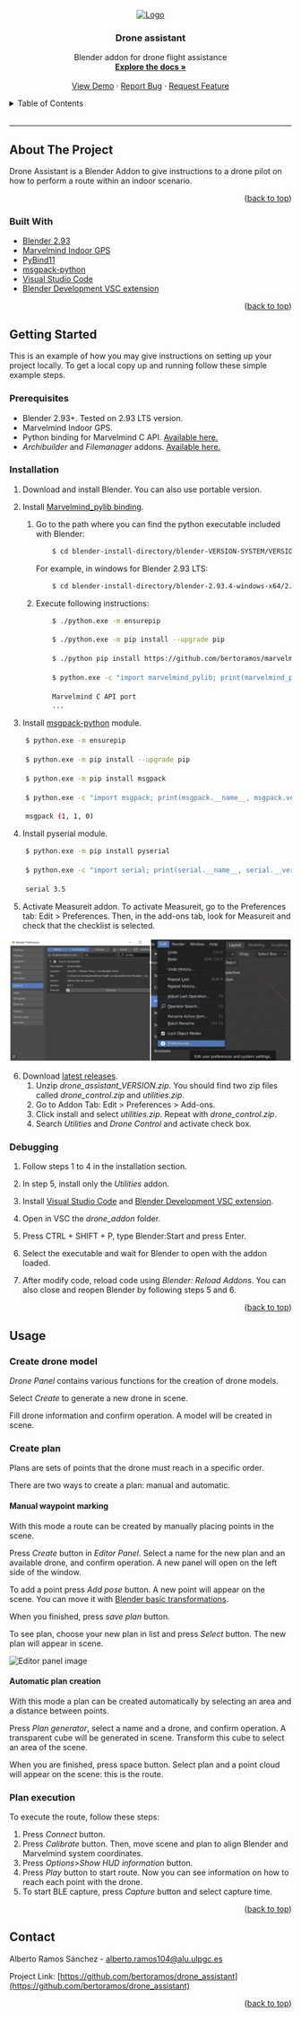 <!--
# Debug execute

1. Install Visual Studio Code
2. Install Blender Development Extension : https://marketplace.visualstudio.com/items?itemName=JacquesLucke.blender-development
3. Install utilities addon in Blender.
3. Open drone_control folder with VSC.
4. Press CTRL-SHIFT-P, execute Blender Start and select Blender executable. Blender will open automatically.

-->

<div id="top"></div>

<!-- PROJECT SHIELDS -->
<!--
*** I'm using markdown "reference style" links for readability.
*** Reference links are enclosed in brackets [ ] instead of parentheses ( ).
*** See the bottom of this document for the declaration of the reference variables
*** for contributors-url, forks-url, etc. This is an optional, concise syntax you may use.
*** https://www.markdownguide.org/basic-syntax/#reference-style-links
-->

<!-- PROJECT LOGO -->
<br />
<div align="center">
  <a href="https://github.com/bertoramos/drone_assistant">
    <img src="images/logo.png" alt="Logo" width="80" height="80">
  </a>

<h3 align="center">Drone assistant</h3>

  <p align="center">
    Blender addon for drone flight assistance
    <br />
    <a href="https://github.com/bertoramos/drone_assistant"><strong>Explore the docs »</strong></a>
    <br />
    <br />
    <a href="https://www.youtube.com">View Demo</a>
    ·
    <a href="https://github.com/bertoramos/drone_assistant/issues">Report Bug</a>
    ·
    <a href="https://github.com/bertoramos/drone_assistant/issues">Request Feature</a>
  </p>
</div>

<!-- TABLE OF CONTENTS -->
<details>
  <summary>Table of Contents</summary>
  <ol>
    <li>
      <a href="#about-the-project">About The Project</a>
      <ul>
        <li><a href="#built-with">Built With</a></li>
      </ul>
    </li>
    <li>
      <a href="#getting-started">Getting Started</a>
      <ul>
        <li><a href="#prerequisites">Prerequisites</a></li>
        <li><a href="#installation">Installation</a></li>
        <li><a href="#debugging">Debugging</a></li>
      </ul>
    </li>
    <li><a href="#usage">Usage</a></li>
    <li><a href="#contact">Contact</a></li>
  </ol>
</details>

<br>

---

<!-- ABOUT THE PROJECT -->
## About The Project

Drone Assistant is a Blender Addon to give instructions to a drone pilot on how to perform a route within an indoor scenario.

<p align="right">(<a href="#top">back to top</a>)</p>

### Built With

* [Blender 2.93](https://www.blender.org/download/releases/2-93/)
* [Marvelmind Indoor GPS](https://marvelmind.com/)
* [PyBind11](https://github.com/pybind/pybind11)
* [msgpack-python](https://github.com/msgpack/msgpack-python)
* [Visual Studio Code](https://code.visualstudio.com/)
* [Blender Development VSC extension](https://marketplace.visualstudio.com/items?itemName=JacquesLucke.blender-development)

<p align="right">(<a href="#top">back to top</a>)</p>


<!-- GETTING STARTED -->
## Getting Started

This is an example of how you may give instructions on setting up your project locally.
To get a local copy up and running follow these simple example steps.

### Prerequisites

 - Blender 2.93+. Tested on 2.93 LTS version.
 - Marvelmind Indoor GPS.
 - Python binding for Marvelmind C API. [Available here.](https://github.com/bertoramos/marvelmind_pylib)
 - *Archibuilder* and *Filemanager* addons. [Available here.](https://github.com/bertoramos/blender-editor)

### Installation

1. Download and install Blender. You can also use portable version.

2. Install [Marvelmind_pylib binding](https://github.com/bertoramos/marvelmind_pylib).
    1. Go to the path where you can find the python executable included with Blender:
        ```bash
            $ cd blender-install-directory/blender-VERSION-SYSTEM/VERSION/python/bin/
        ```

        For example, in windows for Blender 2.93 LTS: 
        ```bash
            $ cd blender-install-directory/blender-2.93.4-windows-x64/2.93/python/bin
        ```
    2. Execute following instructions:
        ```bash
            $ ./python.exe -m ensurepip
            
            $ ./python.exe -m pip install --upgrade pip
            
            $ ./python pip install https://github.com/bertoramos/marvelmind_pylib/releases/download/VERSION/WHEEL-FILE.whl

            $ python.exe -c "import marvelmind_pylib; print(marvelmind_pylib.__doc__)"

            Marvelmind C API port
            ...
        ```

3. Install [msgpack-python](https://github.com/msgpack/msgpack-python) module.

```bash
    $ python.exe -m ensurepip

    $ python.exe -m pip install --upgrade pip
    
    $ python.exe -m pip install msgpack
    
    $ python.exe -c "import msgpack; print(msgpack.__name__, msgpack.version);"

    msgpack (1, 1, 0)

```

4. Install pyserial module.

```bash
    $ python.exe -m pip install pyserial
    
    $ python.exe -c "import serial; print(serial.__name__, serial.__version__);"

    serial 3.5
```

5. Activate Measureit addon. To activate Measureit, go to the Preferences tab: Edit > Preferences. Then, in the add-ons tab, look for Measureit and check that the checklist is selected.

![Activate addon menu](images/edit_install.png)

6. Download [latest releases](https://github.com/bertoramos/drone_assistant/releases).
    1. Unzip *drone_assistant_VERSION.zip*. You should find two zip files called *drone_control.zip* and *utilities.zip*.
    2. Go to Addon Tab: Edit > Preferences > Add-ons.
    3. Click install and select *utilities.zip*. Repeat with *drone_control.zip*.
    4. Search *Utilities* and *Drone Control* and activate check box.

<!-- 1. Get a free API Key at [https://example.com](https://example.com)
2. Clone the repo
   ```sh
   git clone https://github.com/bertoramos/drone_assistant.git
   ```
3. Install NPM packages
   ```sh
   npm install
   ```
4. Enter your API in `config.js`
   ```js
   const API_KEY = 'ENTER YOUR API';
   ```
-->

### Debugging

1. Follow steps 1 to 4 in the installation section. 

2. In step 5, install only the *Utilities* addon.

3. Install [Visual Studio Code](https://code.visualstudio.com/) and [Blender Development VSC extension](https://marketplace.visualstudio.com/items?itemName=JacquesLucke.blender-development).

4. Open in VSC the *drone_addon* folder.

5. Press CTRL + SHIFT + P, type Blender:Start and press Enter.

6. Select the executable and wait for Blender to open with the addon loaded.

7. After modify code, reload code using *Blender: Reload Addons*. You can also close and reopen Blender by following steps 5 and 6.

<p align="right">(<a href="#top">back to top</a>)</p>

<!-- USAGE EXAMPLES -->
## Usage

### Create drone model

*Drone Panel* contains various functions for the creation of drone models.

Select *Create* to generate a new drone in scene.

Fill drone information and confirm operation. A model will be created in scene.

### Create plan

Plans are sets of points that the drone must reach in a specific order.

There are two ways to create a plan: manual and automatic.

#### Manual waypoint marking

With this mode a route can be created by manually placing points in the scene.

Press *Create* button in *Editor Panel*. Select a name for the new plan and an available drone, and confirm operation. A new panel will open on the left side of the window.

To add a point press *Add pose* button. A new point will appear on the scene. You can move it with [Blender basic transformations](https://docs.blender.org/manual/en/latest/scene_layout/object/editing/transform/move.html).

When you finished, press *save plan* button.

To see plan, choose your new plan in list and press *Select* button. The new plan will appear in scene.

![Editor panel image]()

#### Automatic plan creation

With this mode a plan can be created automatically by selecting an area and a distance between points.

Press *Plan generator*, select a name and a drone, and confirm operation. A transparent cube will be generated in scene. Transform this cube to select an area of the scene. 

When you are finished, press space button. Select plan and a point cloud will appear on the scene: this is the route.

### Plan execution

To execute the route, follow these steps:

1. Press *Connect* button.
2. Press *Calibrate* button. Then, move scene and plan to align Blender and Marvelmind system coordinates.
3. Press *Options*>*Show HUD information* button.
4. Press *Play* button to start route. Now you can see information on how to reach each point with the drone.
5. To start BLE capture, press *Capture* button and select capture time. 

<p align="right">(<a href="#top">back to top</a>)</p>

<!-- CONTACT -->
## Contact

Alberto Ramos Sánchez - [alberto.ramos104@alu.ulpgc.es](mailto:alberto.ramos104@alu.ulpgc.es)

Project Link: [https://github.com/bertoramos/drone_assistant](https://github.com/bertoramos/drone_assistant)

<p align="right">(<a href="#top">back to top</a>)</p>